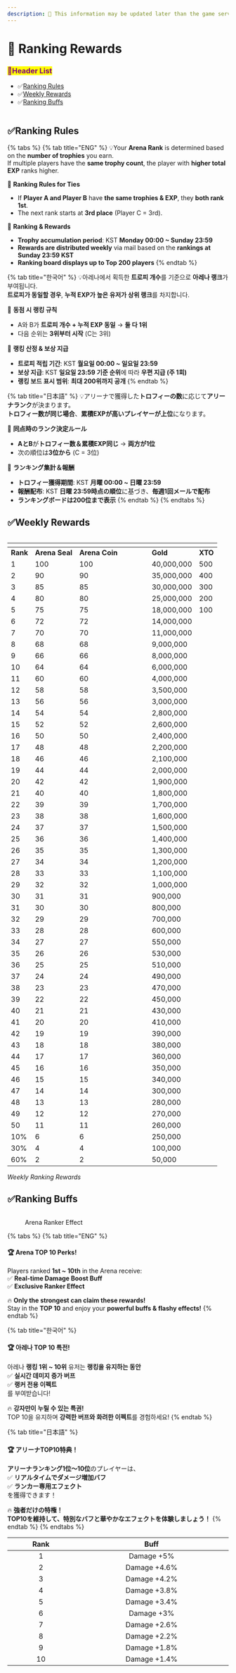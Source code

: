 ```yaml
---
description: 🛑 This information may be updated later than the game server data.
---
```


# 📁 Ranking Rewards

### <mark style="color:purple;">**📜Header List**</mark>

* ✅[Ranking Rules](ranking-rewards.md#trophy)
* ✅[Weekly Rewards](ranking-rewards.md#trophy-1)
* ✅[Ranking Buffs](ranking-rewards.md#trophy-2)

<figure><img src="../../.gitbook/assets/image (88).png" alt=""><figcaption></figcaption></figure>

## ✅Ranking Rules <a href="#trophy" id="trophy"></a>

{% tabs %}
{% tab title="ENG" %}
💡Your **Arena Rank** is determined based on the **number of trophies** you earn.\
If multiple players have the **same trophy count**, the player with **higher total EXP** ranks higher.

📌 **Ranking Rules for Ties**

* If **Player A and Player B** have **the same trophies & EXP**, they **both rank 1st**.
* The next rank starts at **3rd place** (Player C = 3rd).

📅 **Ranking & Rewards**

* **Trophy accumulation period**: KST **Monday 00:00 \~ Sunday 23:59**
* **Rewards are distributed weekly** via mail based on the **rankings at Sunday 23:59 KST**
* **Ranking board displays up to Top 200 players**
{% endtab %}

{% tab title="한국어" %}
💡아레나에서 획득한 **트로피 개수**를 기준으로 **아레나 랭크**가 부여됩니다.\
**트로피가 동일할 경우**, **누적 EXP가 높은 유저가 상위 랭크**를 차지합니다.

📌 **동점 시 랭킹 규칙**

* A와 B가 **트로피 개수 + 누적 EXP 동일** → **둘 다 1위**
* 다음 순위는 **3위부터 시작** (C는 3위)

📅 **랭킹 산정 & 보상 지급**

* **트로피 적립 기간**: KST **월요일 00:00 \~ 일요일 23:59**
* **보상 지급**: KST **일요일 23:59 기준 순위**에 따라 **우편 지급 (주 1회)**
* **랭킹 보드 표시 범위**: **최대 200위까지 공개**
{% endtab %}

{% tab title="日本語" %}
💡アリーナで獲得した**トロフィーの数**に応じて**アリーナランク**が決まります。\
**トロフィー数が同じ場合**、**累積EXPが高いプレイヤーが上位**になります。

📌 **同点時のランク決定ルール**

* **AとB**が**トロフィー数＆累積EXP同じ** → **両方が1位**
* 次の順位は**3位から** (C = 3位)

📅 **ランキング集計＆報酬**

* **トロフィー獲得期間**: KST **月曜 00:00 \~ 日曜 23:59**
* **報酬配布**: KST **日曜 23:59時点の順位**に基づき、**毎週1回メールで配布**
* **ランキングボードは200位まで表示**
{% endtab %}
{% endtabs %}

## ✅Weekly Rewards <a href="#trophy" id="trophy"></a>

<figure><img src="../../.gitbook/assets/Item_Package003.png" alt=""><figcaption></figcaption></figure>

<table data-header-hidden><thead><tr><th></th><th></th><th width="149"></th><th></th><th></th></tr></thead><tbody><tr><td><strong>Rank</strong></td><td><strong>Arena Seal</strong></td><td><strong>Arena Coin</strong></td><td><strong>Gold</strong></td><td><strong>XTO</strong></td></tr><tr><td>1</td><td>100</td><td>100</td><td>     40,000,000</td><td>500</td></tr><tr><td>2</td><td>90</td><td>90</td><td>     35,000,000</td><td>400</td></tr><tr><td>3</td><td>85</td><td>85</td><td>     30,000,000</td><td>300</td></tr><tr><td>4</td><td>80</td><td>80</td><td>      25,000,000</td><td>200</td></tr><tr><td>5</td><td>75</td><td>75</td><td>      18,000,000</td><td>100</td></tr><tr><td>6</td><td>72</td><td>72</td><td>      14,000,000</td><td></td></tr><tr><td>7</td><td>70</td><td>70</td><td>      11,000,000</td><td></td></tr><tr><td>8</td><td>68</td><td>68</td><td>      9,000,000</td><td></td></tr><tr><td>9</td><td>66</td><td>66</td><td>      8,000,000</td><td></td></tr><tr><td>10</td><td>64</td><td>64</td><td>       6,000,000</td><td></td></tr><tr><td>11</td><td>60</td><td>60</td><td>       4,000,000</td><td></td></tr><tr><td>12</td><td>58</td><td>58</td><td>       3,500,000</td><td></td></tr><tr><td>13</td><td>56</td><td>56</td><td>       3,000,000</td><td></td></tr><tr><td>14</td><td>54</td><td>54</td><td>       2,800,000</td><td></td></tr><tr><td>15</td><td>52</td><td>52</td><td>       2,600,000</td><td></td></tr><tr><td>16</td><td>50</td><td>50</td><td>       2,400,000</td><td></td></tr><tr><td>17</td><td>48</td><td>48</td><td>       2,200,000</td><td></td></tr><tr><td>18</td><td>46</td><td>46</td><td>       2,100,000</td><td></td></tr><tr><td>19</td><td>44</td><td>44</td><td>       2,000,000</td><td></td></tr><tr><td>20</td><td>42</td><td>42</td><td>       1,900,000</td><td></td></tr><tr><td>21</td><td>40</td><td>40</td><td>       1,800,000</td><td></td></tr><tr><td>22</td><td>39</td><td>39</td><td>       1,700,000</td><td></td></tr><tr><td>23</td><td>38</td><td>38</td><td>       1,600,000</td><td></td></tr><tr><td>24</td><td>37</td><td>37</td><td>       1,500,000</td><td></td></tr><tr><td>25</td><td>36</td><td>36</td><td>       1,400,000</td><td></td></tr><tr><td>26</td><td>35</td><td>35</td><td>       1,300,000</td><td></td></tr><tr><td>27</td><td>34</td><td>34</td><td>       1,200,000</td><td></td></tr><tr><td>28</td><td>33</td><td>33</td><td>       1,100,000</td><td></td></tr><tr><td>29</td><td>32</td><td>32</td><td>       1,000,000</td><td></td></tr><tr><td>30</td><td>31</td><td>31</td><td>         900,000</td><td></td></tr><tr><td>31</td><td>30</td><td>30</td><td>         800,000</td><td></td></tr><tr><td>32</td><td>29</td><td>29</td><td>         700,000</td><td></td></tr><tr><td>33</td><td>28</td><td>28</td><td>         600,000</td><td></td></tr><tr><td>34</td><td>27</td><td>27</td><td>         550,000</td><td></td></tr><tr><td>35</td><td>26</td><td>26</td><td>         530,000</td><td></td></tr><tr><td>36</td><td>25</td><td>25</td><td>         510,000</td><td></td></tr><tr><td>37</td><td>24</td><td>24</td><td>         490,000</td><td></td></tr><tr><td>38</td><td>23</td><td>23</td><td>         470,000</td><td></td></tr><tr><td>39</td><td>22</td><td>22</td><td>         450,000</td><td></td></tr><tr><td>40</td><td>21</td><td>21</td><td>         430,000</td><td></td></tr><tr><td>41</td><td>20</td><td>20</td><td>         410,000</td><td></td></tr><tr><td>42</td><td>19</td><td>19</td><td>         390,000</td><td></td></tr><tr><td>43</td><td>18</td><td>18</td><td>         380,000</td><td></td></tr><tr><td>44</td><td>17</td><td>17</td><td>         360,000</td><td></td></tr><tr><td>45</td><td>16</td><td>16</td><td>         350,000</td><td></td></tr><tr><td>46</td><td>15</td><td>15</td><td>         340,000</td><td></td></tr><tr><td>47</td><td>14</td><td>14</td><td>         300,000</td><td></td></tr><tr><td>48</td><td>13</td><td>13</td><td>         280,000</td><td></td></tr><tr><td>49</td><td>12</td><td>12</td><td>         270,000</td><td></td></tr><tr><td>50</td><td>11</td><td>11</td><td>         260,000</td><td></td></tr><tr><td>10%</td><td>6</td><td>6</td><td>         250,000</td><td></td></tr><tr><td>30%</td><td>4</td><td>4</td><td>         100,000</td><td></td></tr><tr><td>60%</td><td>2</td><td>2</td><td>           50,000</td><td></td></tr></tbody></table>

&#x20;                                                             _Weekly Ranking Rewards_

## ✅Ranking Buffs <a href="#trophy" id="trophy"></a>

<figure><img src="../../.gitbook/assets/image (317).png" alt=""><figcaption><p>Arena Ranker Effect</p></figcaption></figure>

{% tabs %}
{% tab title="ENG" %}
#### 🏆 Arena TOP 10 Perks!

Players ranked **1st \~ 10th** in the Arena receive:\
✅ **Real-time Damage Boost Buff**\
✅ **Exclusive Ranker Effect**

🔥 **Only the strongest can claim these rewards!**\
Stay in the **TOP 10** and enjoy your **powerful buffs & flashy effects!**
{% endtab %}

{% tab title="한국어" %}
#### 🏆 **아레나 TOP 10 특전!**

아레나 **랭킹 1위 \~ 10위** 유저는 **랭킹을 유지하는 동안**\
✅ **실시간 데미지 증가 버프**\
✅ **랭커 전용 이펙트**\
를 부여받습니다!

🔥 **강자만이 누릴 수 있는 특권!**\
TOP 10을 유지하며 **강력한 버프와 화려한 이펙트**를 경험하세요!
{% endtab %}

{% tab title="日本語" %}
#### 🏆 アリーナTOP10特典！

**アリーナランキング1位～10位**のプレイヤーは、\
✅ **リアルタイムでダメージ増加バフ**\
✅ **ランカー専用エフェクト**\
を獲得できます！

🔥 **強者だけの特権！**\
**TOP10を維持して、特別なバフと華やかなエフェクトを体験しましょう！**
{% endtab %}
{% endtabs %}

<table><thead><tr><th width="150.33333333333331" align="center">Rank</th><th width="373" align="center">Buff</th></tr></thead><tbody><tr><td align="center">1</td><td align="center">Damage +5%</td></tr><tr><td align="center">2</td><td align="center">Damage +4.6%</td></tr><tr><td align="center">3</td><td align="center">Damage +4.2%</td></tr><tr><td align="center">4</td><td align="center">Damage +3.8%</td></tr><tr><td align="center">5</td><td align="center">Damage +3.4%</td></tr><tr><td align="center">6</td><td align="center">Damage +3%</td></tr><tr><td align="center">7</td><td align="center">Damage +2.6%</td></tr><tr><td align="center">8</td><td align="center">Damage +2.2%</td></tr><tr><td align="center">9</td><td align="center">Damage +1.8%</td></tr><tr><td align="center">10</td><td align="center">Damage +1.4%</td></tr></tbody></table>
